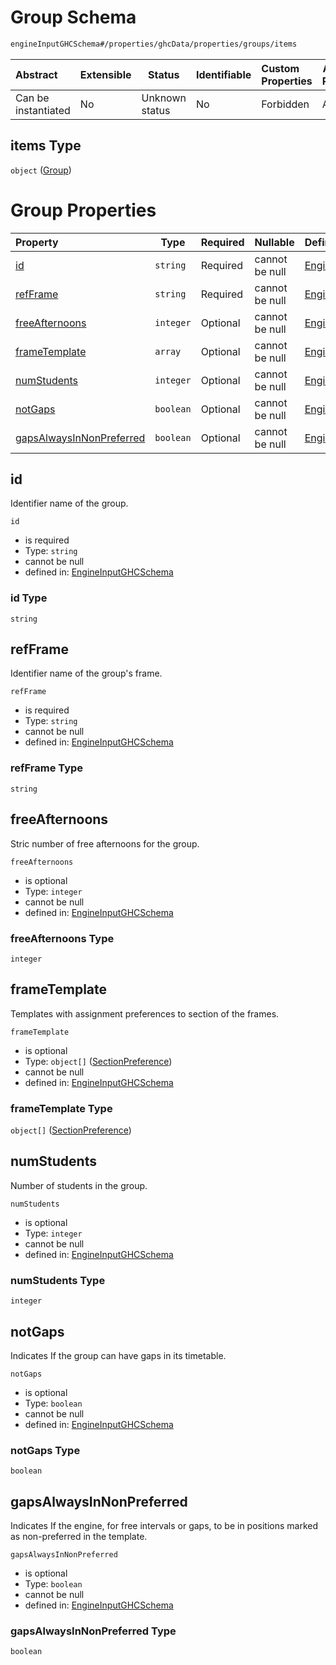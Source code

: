 # Group Schema

```txt
engineInputGHCSchema#/properties/ghcData/properties/groups/items
```




| Abstract            | Extensible | Status         | Identifiable | Custom Properties | Additional Properties | Access Restrictions | Defined In                                                         |
| :------------------ | ---------- | -------------- | ------------ | :---------------- | --------------------- | ------------------- | ------------------------------------------------------------------ |
| Can be instantiated | No         | Unknown status | No           | Forbidden         | Allowed               | none                | [ghc.schema.json\*](../out/ghc.schema.json "open original schema") |

## items Type

`object` ([Group](ghc-properties-ghcdata-properties-groups-group.md))

# Group Properties

| Property                                              | Type      | Required | Nullable       | Defined by                                                                                                                                                                                                           |
| :---------------------------------------------------- | --------- | -------- | -------------- | :------------------------------------------------------------------------------------------------------------------------------------------------------------------------------------------------------------------- |
| [id](#id)                                             | `string`  | Required | cannot be null | [EngineInputGHCSchema](ghc-properties-ghcdata-properties-groups-group-properties-id.md "engineInputGHCSchema#/properties/ghcData/properties/groups/items/properties/id")                                             |
| [refFrame](#refframe)                                 | `string`  | Required | cannot be null | [EngineInputGHCSchema](ghc-properties-ghcdata-properties-groups-group-properties-refframe.md "engineInputGHCSchema#/properties/ghcData/properties/groups/items/properties/refFrame")                                 |
| [freeAfternoons](#freeafternoons)                     | `integer` | Optional | cannot be null | [EngineInputGHCSchema](ghc-properties-ghcdata-properties-groups-group-properties-freeafternoons.md "engineInputGHCSchema#/properties/ghcData/properties/groups/items/properties/freeAfternoons")                     |
| [frameTemplate](#frametemplate)                       | `array`   | Optional | cannot be null | [EngineInputGHCSchema](ghc-definitions-frametemplate.md "engineInputGHCSchema#/properties/ghcData/properties/groups/items/properties/frameTemplate")                                                                 |
| [numStudents](#numstudents)                           | `integer` | Optional | cannot be null | [EngineInputGHCSchema](ghc-properties-ghcdata-properties-groups-group-properties-numstudents.md "engineInputGHCSchema#/properties/ghcData/properties/groups/items/properties/numStudents")                           |
| [notGaps](#notgaps)                                   | `boolean` | Optional | cannot be null | [EngineInputGHCSchema](ghc-properties-ghcdata-properties-groups-group-properties-notgaps.md "engineInputGHCSchema#/properties/ghcData/properties/groups/items/properties/notGaps")                                   |
| [gapsAlwaysInNonPreferred](#gapsalwaysinnonpreferred) | `boolean` | Optional | cannot be null | [EngineInputGHCSchema](ghc-properties-ghcdata-properties-groups-group-properties-gapsalwaysinnonpreferred.md "engineInputGHCSchema#/properties/ghcData/properties/groups/items/properties/gapsAlwaysInNonPreferred") |

## id

Identifier name of the group.


`id`

-   is required
-   Type: `string`
-   cannot be null
-   defined in: [EngineInputGHCSchema](ghc-properties-ghcdata-properties-groups-group-properties-id.md "engineInputGHCSchema#/properties/ghcData/properties/groups/items/properties/id")

### id Type

`string`

## refFrame

Identifier name of the group's frame.


`refFrame`

-   is required
-   Type: `string`
-   cannot be null
-   defined in: [EngineInputGHCSchema](ghc-properties-ghcdata-properties-groups-group-properties-refframe.md "engineInputGHCSchema#/properties/ghcData/properties/groups/items/properties/refFrame")

### refFrame Type

`string`

## freeAfternoons

Stric number of free afternoons for the group.


`freeAfternoons`

-   is optional
-   Type: `integer`
-   cannot be null
-   defined in: [EngineInputGHCSchema](ghc-properties-ghcdata-properties-groups-group-properties-freeafternoons.md "engineInputGHCSchema#/properties/ghcData/properties/groups/items/properties/freeAfternoons")

### freeAfternoons Type

`integer`

## frameTemplate

Templates with assignment preferences to section of the frames.


`frameTemplate`

-   is optional
-   Type: `object[]` ([SectionPreference](ghc-definitions-frametemplate-sectionpreference.md))
-   cannot be null
-   defined in: [EngineInputGHCSchema](ghc-definitions-frametemplate.md "engineInputGHCSchema#/properties/ghcData/properties/groups/items/properties/frameTemplate")

### frameTemplate Type

`object[]` ([SectionPreference](ghc-definitions-frametemplate-sectionpreference.md))

## numStudents

Number of students in the group.


`numStudents`

-   is optional
-   Type: `integer`
-   cannot be null
-   defined in: [EngineInputGHCSchema](ghc-properties-ghcdata-properties-groups-group-properties-numstudents.md "engineInputGHCSchema#/properties/ghcData/properties/groups/items/properties/numStudents")

### numStudents Type

`integer`

## notGaps

Indicates If the group can have gaps in its timetable.


`notGaps`

-   is optional
-   Type: `boolean`
-   cannot be null
-   defined in: [EngineInputGHCSchema](ghc-properties-ghcdata-properties-groups-group-properties-notgaps.md "engineInputGHCSchema#/properties/ghcData/properties/groups/items/properties/notGaps")

### notGaps Type

`boolean`

## gapsAlwaysInNonPreferred

Indicates If the engine, for free intervals or gaps, to be in positions marked as non-preferred in the template.


`gapsAlwaysInNonPreferred`

-   is optional
-   Type: `boolean`
-   cannot be null
-   defined in: [EngineInputGHCSchema](ghc-properties-ghcdata-properties-groups-group-properties-gapsalwaysinnonpreferred.md "engineInputGHCSchema#/properties/ghcData/properties/groups/items/properties/gapsAlwaysInNonPreferred")

### gapsAlwaysInNonPreferred Type

`boolean`
